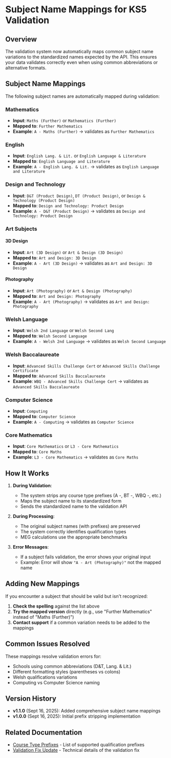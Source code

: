 # Subject Name Mappings for KS5 Validation

## Overview
The validation system now automatically maps common subject name variations to the standardized names expected by the API. This ensures your data validates correctly even when using common abbreviations or alternative formats.

## Subject Name Mappings

The following subject names are automatically mapped during validation:

### Mathematics
- **Input**: `Maths (Further)` or `Mathematics (Further)`
- **Mapped to**: `Further Mathematics`
- **Example**: `A - Maths (Further)` → validates as `Further Mathematics`

### English
- **Input**: `English Lang. & Lit.` or `English Language & Literature`
- **Mapped to**: `English Language and Literature`
- **Example**: `A - English Lang. & Lit.` → validates as `English Language and Literature`

### Design and Technology
- **Input**: `D&T (Product Design)`, `DT (Product Design)`, or `Design & Technology (Product Design)`
- **Mapped to**: `Design and Technology: Product Design`
- **Example**: `A - D&T (Product Design)` → validates as `Design and Technology: Product Design`

### Art Subjects
#### 3D Design
- **Input**: `Art (3D Design)` or `Art & Design (3D Design)`
- **Mapped to**: `Art and Design: 3D Design`
- **Example**: `A - Art (3D Design)` → validates as `Art and Design: 3D Design`

#### Photography
- **Input**: `Art (Photography)` or `Art & Design (Photography)`
- **Mapped to**: `Art and Design: Photography`
- **Example**: `A - Art (Photography)` → validates as `Art and Design: Photography`

### Welsh Language
- **Input**: `Welsh 2nd Language` or `Welsh Second Lang`
- **Mapped to**: `Welsh Second Language`
- **Example**: `A - Welsh 2nd Language` → validates as `Welsh Second Language`

### Welsh Baccalaureate
- **Input**: `Advanced Skills Challenge Cert` or `Advanced Skills Challenge Certificate`
- **Mapped to**: `Advanced Skills Baccalaureate`
- **Example**: `WBQ - Advanced Skills Challenge Cert` → validates as `Advanced Skills Baccalaureate`

### Computer Science
- **Input**: `Computing`
- **Mapped to**: `Computer Science`
- **Example**: `A - Computing` → validates as `Computer Science`

### Core Mathematics
- **Input**: `Core Mathematics` or `L3 - Core Mathematics`
- **Mapped to**: `Core Maths`
- **Example**: `L3 - Core Mathematics` → validates as `Core Maths`

## How It Works

1. **During Validation**:
   - The system strips any course type prefixes (A -, BT -, WBQ -, etc.)
   - Maps the subject name to its standardized form
   - Sends the standardized name to the validation API
   
2. **During Processing**:
   - The original subject names (with prefixes) are preserved
   - The system correctly identifies qualification types
   - MEG calculations use the appropriate benchmarks

3. **Error Messages**:
   - If a subject fails validation, the error shows your original input
   - Example: Error will show `"A - Art (Photography)"` not the mapped name

## Adding New Mappings

If you encounter a subject that should be valid but isn't recognized:

1. **Check the spelling** against the list above
2. **Try the mapped version** directly (e.g., use "Further Mathematics" instead of "Maths (Further)")
3. **Contact support** if a common variation needs to be added to the mappings

## Common Issues Resolved

These mappings resolve validation errors for:
- Schools using common abbreviations (D&T, Lang. & Lit.)
- Different formatting styles (parentheses vs colons)
- Welsh qualifications variations
- Computing vs Computer Science naming

## Version History

- **v1.1.0** (Sept 16, 2025): Added comprehensive subject name mappings
- **v1.0.0** (Sept 16, 2025): Initial prefix stripping implementation

## Related Documentation

- [Course Type Prefixes](COURSE_TYPE_PREFIXES.md) - List of supported qualification prefixes
- [Validation Fix Update](VALIDATION_FIX_UPDATE.md) - Technical details of the validation fix
